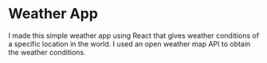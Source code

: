 # Weather App 
I made this simple weather app using React that gives weather conditions of a specific location in the world. I used an open weather map API to obtain the weather conditions.
